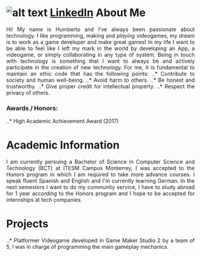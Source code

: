 ![alt text](HumbertoGlez.github.io/images/Me.jpg "That's me!")
[LinkedIn](https://www.linkedin.com/in/humberto-gonz%C3%A1lez-s%C3%A1nchez-5649a1153/)
About Me
======

<style>
body {
text-align: justify}
</style>

Hi! My name is Humberto and I've always been passionate about technology. I like programming, making and *playing* videogames, my dream is to work as a game developer and make great games!
In my life I want to be able to feel like I left my mark in the world by developing an App, a videogame, or simply collaborating in any type of system. Being in touch with technology is something that I want to always be and actively participate in the creation of new technology.
For me, it is fundamental to maintain an ethic code that has the following points:
..* Contribute to society and human well-being.
..* Avoid harm to others.
..* Be honest and trustworthy.
..* Give proper credit for intellectual property.
..* Respect the privacy of others.

### Awards / Honors:
..* High Academic Achievement Award (2017)


Academic Information
======

I am currently persuing a Bachelor of Science in Computer Science and Technology (BCT) at ITESM Campus Monterrey, I was accepted to the Honors program in which I am required to take more advance courses.
I speak fluent Spanish and English and I'm currently learning German.
In the next semesters I want to do my community service, I have to study abroad for 1 year according to the Honors program and I hope to be accepted for internships at tech companies.

Projects
======

..* Platformer Videogame developed in Game Maker Studio 2 by a team of 5, I was in charge of programming the main gameplay mechanics.